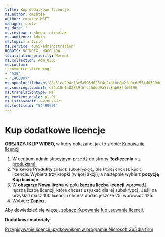 ```yaml
---
title: Kup dodatkowe licencje
ms.author: cmcatee
author: cmcatee-MSFT
manager: scotv
ms.date: ''
ms.reviewer: shegu, nicholak
ms.audience: Admin
ms.topic: article
ms.service: o365-administration
ROBOTS: NOINDEX, NOFOLLOW
localization_priority: Normal
ms.collection: Adm_O365
ms.custom:
- commerce_licensing
- "530"
- "1400007"
ms.openlocfilehash: 86a51ca294c18c5a596d626f4e2caf8e0a2fa9cdf554d0390dd31b97445a0b6d
ms.sourcegitcommit: d71b18e1403859fbfc45ddd9a57c8ab68f4d9f96
ms.translationtype: MT
ms.contentlocale: pl-PL
ms.lasthandoff: 08/06/2021
ms.locfileid: "54499090"
---
```

# <a name="buy-additional-licenses"></a>Kup dodatkowe licencje

**OBEJRZYJ KLIP WIDEO,** w który pokazano, jak to zrobić: [Kupowanie licencji](https://go.microsoft.com/fwlink/p/?linkid=2154857)

1. W centrum administracyjnym przejdź do strony **Rozliczenia**  >  [z produktami.](https://go.microsoft.com/fwlink/p/?linkid=842054)
2. Na **karcie Produkty** znajdź subskrypcję, dla której chcesz kupić licencje. Wybierz trzy kropki (więcej akcji), a następnie wybierz **pozycję Kup licencje**.
3. W **obszarze Nowa liczba** w polu **Łączna liczba licencji** wprowadź łączną liczbę licencji, które chcesz uzyskać dla tej subskrypcji. Jeśli na przykład masz 100 licencji i chcesz dodać jeszcze 25, wprowadź 125.
4. Wybierz **Zapisz**.

Aby dowiedzieć się więcej, [zobacz Kupowanie lub usuwanie licencji.](/microsoft-365/commerce/licenses/buy-licenses)

**Dodatkowe materiały**

[Przypisywanie licencji użytkownikom w programie Microsoft 365 dla firm](/microsoft-365/admin/manage/assign-licenses-to-users)